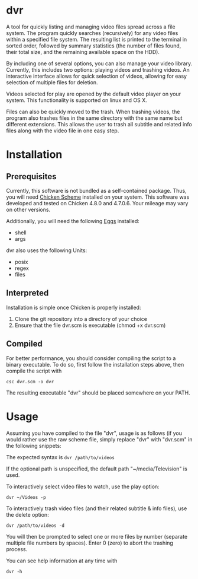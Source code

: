 dvr
===

A tool for quickly listing and managing video files spread across a file system. The program quickly searches (recursively) for any video files within a specified file system. The resulting list is printed to the terminal in sorted order, followed by summary statistics (the number of files found, their total size, and the remaining available space on the HDD).

By including one of several options, you can also manage your video library. Currently, this includes two options: playing videos and trashing videos. An interactive interface allows for quick selection of videos, allowing for easy selection of multiple files for deletion.

Videos selected for play are opened by the default video player on your system. This functionality is supported on linux and OS X.

Files can also be quickly moved to the trash. When trashing videos, the program also trashes files in the same directory with the same name but different extensions. This allows the user to trash all subtitle and related info files along with the video file in one easy step.

Installation
============

Prerequisites
-------------

Currently, this software is not bundled as a self-contained package. Thus, you will need [Chicken Scheme](http://www.call-cc.org/) installed on your system. This software was developed and tested on Chicken 4.8.0 and 4.7.0.6. Your mileage may vary on other versions. 

Additionally, you will need the following [Eggs](http://wiki.call-cc.org/eggs) installed:
* shell
* args

dvr also uses the following Units:
* posix
* regex
* files

Interpreted
-----------
Installation is simple once Chicken is properly installed:

1. Clone the git repository into a directory of your choice
2. Ensure that the file dvr.scm is executable (chmod +x dvr.scm)

Compiled
--------
For better performance, you should consider compiling the script to a binary executable. To do so, first follow the installation steps above, then compile the script with

`csc dvr.scm -o dvr`

The resulting executable "dvr" should be placed somewhere on your PATH.

Usage
=====
Assuming you have compiled to the file "dvr", usage is as follows (if you would rather use the raw scheme file, simply replace "dvr" with "dvr.scm" in the following snippets:

The expected syntax is `dvr /path/to/videos`

If the optional path is unspecified, the default path "~/media/Television" is used.

To interactively select video files to watch, use the play option:

`dvr ~/Videos -p`

To interactively trash video files (and their related subtitle & info files), use the delete option:

`dvr /path/to/videos -d`

You will then be prompted to select one or more files by number (separate multiple file numbers by spaces). Enter 0 (zero) to abort the trashing process.

You can see help information at any time with

`dvr -h`
